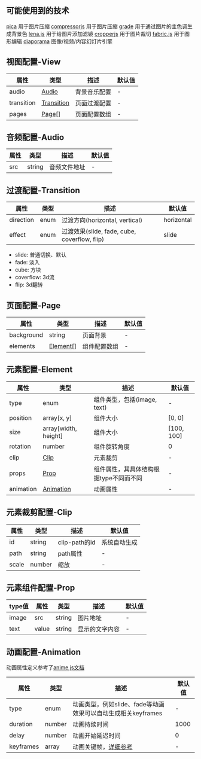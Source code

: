 ## 可能使用到的技术

[pica](https://github.com/nodeca/pica) 用于图片压缩
[compressorjs](https://github.com/fengyuanchen/compressorjs) 用于图片压缩
[grade](https://github.com/benhowdle89/grade) 用于通过图片的主色调生成背景色
[lena.js](https://github.com/davidsonfellipe/lena.js) 用于给图片添加滤镜
[cropperjs](https://github.com/fengyuanchen/cropperjs) 用于图片裁切
[fabric.js](https://github.com/fabricjs/fabric.js) 用于图形编辑
[diaporama](https://github.com/gre/diaporama) 图像/视频/内容幻灯片引擎

## 视图配置-View

| 属性 | 类型 | 描述 | 默认值 |
| ---- | ---- | ---- | ---- |
| audio | [Audio](#音频配置-Audio) | 背景音乐配置 | - |
| transition | [Transition](#过渡配置-Transition) | 页面过渡配置 | - |
| pages | [Page](#页面配置-Page)[] | 页面配置数组 | - |

## 音频配置-Audio

| 属性 | 类型 | 描述 | 默认值 |
| ---- | ---- | ---- | ---- |
| src | string | 音频文件地址 | - |

## 过渡配置-Transition

| 属性 | 类型 | 描述 | 默认值 |
| ---- | ---- | ---- | ---- |
| direction | enum | 过渡方向(horizontal, vertical) | horizontal |
| effect | enum | 过渡效果(slide, fade, cube, coverflow, flip) | slide |

- slide: 普通切换、默认
- fade: 淡入
- cube: 方块
- coverflow: 3d流
- flip: 3d翻转

## 页面配置-Page

| 属性 | 类型 | 描述 | 默认值 |
| ---- | ---- | ---- | ---- |
| background | string | 页面背景 | - |
| elements | [Element](#元素配置-Element)[] | 组件配置数组 | - |

## 元素配置-Element

| 属性 | 类型 | 描述 | 默认值 |
| ---- | ---- | ---- | ---- |
| type | enum | 组件类型，包括(image, text) | - |
| position | array[x, y] | 组件大小 | [0, 0] |
| size | array[width, height] | 组件大小 | [100, 100] |
| rotation | number | 组件旋转角度 | 0 |
| clip | [Clip](#元素裁剪配置-Clip) | 元素裁剪 | - |
| props | [Prop](#元素组件配置-Prop) | 组件属性，其具体结构根据type不同而不同 | - |
| animation | [Animation](#动画配置-Animation) | 动画属性 | - |

## 元素裁剪配置-Clip

| 属性 | 类型 | 描述 | 默认值 |
| ---- | ---- | ---- | ---- |
| id | string | clip-path的id | 系统自动生成 | 
| path | string | path属性 | - |
| scale | number | 缩放 | - |

## 元素组件配置-Prop

| type值 | 属性 | 类型 | 描述 | 默认值 |
| ---- | ---- | ---- | ---- | ---- |
| image | src | string | 图片地址 | - |
| text | value | string | 显示的文字内容 | - |

## 动画配置-Animation

动画属性定义参考了[anime.js文档](https://animejs.com/documentation)

| 属性 | 类型 | 描述 | 默认值 |
| ---- | ---- | ---- | ---- |
| type | enum | 动画类型，例如slide、fade等动画效果可以自动生成相关keyframes | - |
| duration | number | 动画持续时间 | 1000 |
| delay | number | 动画开始延迟时间 | 0 |
| keyframes | array | 动画关键帧，[详细参考](https://animejs.com/documentation/#animationKeyframes) | - |
